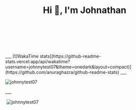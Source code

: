 <h1 align="center">Hi 👋, I'm Johnathan</h1>
<br>  
<br>  
<br>  
<br>  
<br>  
<br>  
___
[![WakaTime stats](https://github-readme-stats.vercel.app/api/wakatime?username=johnnytest07&theme=onedark&layout=compact)](https://github.com/anuraghazra/github-readme-stats)
___
<p><img align="center" display="block" src="https://github-readme-stats.vercel.app/api/top-langs?username=johnnytest07&show_icons=true&locale=en&layout=compact&theme=onedark" alt="johnnytest07" /></p>
___
<p>&nbsp;<img align="center" src="https://github-readme-stats.vercel.app/api?username=johnnytest07&show_icons=true&locale=en&theme=onedark" alt="johnnytest07" /></p>

<!--
**johnnytest07/johnnytest07** is a ✨ _special_ ✨ repository because its `README.md` (this file) appears on your GitHub profile.

Here are some ideas to get you started:

- 🔭 I’m currently working on ...
- 🌱 I’m currently learning ...
- 👯 I’m looking to collaborate on ...
- 🤔 I’m looking for help with ...
- 💬 Ask me about ...
- 📫 How to reach me: ...
- 😄 Pronouns: ...
- ⚡ Fun fact: ...
-->
